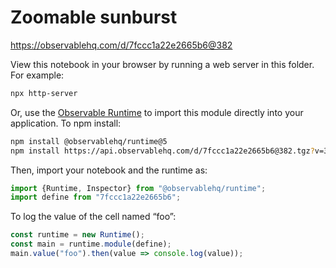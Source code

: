 # Zoomable sunburst

https://observablehq.com/d/7fccc1a22e2665b6@382

View this notebook in your browser by running a web server in this folder. For
example:

~~~sh
npx http-server
~~~

Or, use the [Observable Runtime](https://github.com/observablehq/runtime) to
import this module directly into your application. To npm install:

~~~sh
npm install @observablehq/runtime@5
npm install https://api.observablehq.com/d/7fccc1a22e2665b6@382.tgz?v=3
~~~

Then, import your notebook and the runtime as:

~~~js
import {Runtime, Inspector} from "@observablehq/runtime";
import define from "7fccc1a22e2665b6";
~~~

To log the value of the cell named “foo”:

~~~js
const runtime = new Runtime();
const main = runtime.module(define);
main.value("foo").then(value => console.log(value));
~~~
